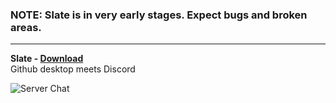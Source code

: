 ### NOTE: Slate is in very early stages. Expect bugs and broken areas.

- - -

**Slate - [Download]()**  
Github desktop meets Discord  

![Server Chat](https://i.imgur.com/ix41ICB.jpg)